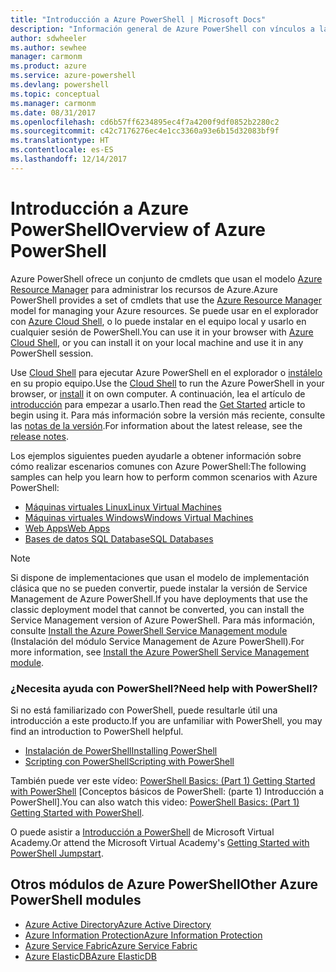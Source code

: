 ```yaml
---
title: "Introducción a Azure PowerShell | Microsoft Docs"
description: "Información general de Azure PowerShell con vínculos a la instalación y configuración."
author: sdwheeler
ms.author: sewhee
manager: carmonm
ms.product: azure
ms.service: azure-powershell
ms.devlang: powershell
ms.topic: conceptual
ms.manager: carmonm
ms.date: 08/31/2017
ms.openlocfilehash: cd6b57ff6234895ec4f7a4200f9df0852b2280c2
ms.sourcegitcommit: c42c7176276ec4e1cc3360a93e6b15d32083bf9f
ms.translationtype: HT
ms.contentlocale: es-ES
ms.lasthandoff: 12/14/2017
---
```

# <a name="overview-of-azure-powershell"></a><span data-ttu-id="66e3b-103">Introducción a Azure PowerShell</span><span class="sxs-lookup"><span data-stu-id="66e3b-103">Overview of Azure PowerShell</span></span>

<span data-ttu-id="66e3b-104">Azure PowerShell ofrece un conjunto de cmdlets que usan el modelo [Azure Resource Manager](/azure/azure-resource-manager/resource-group-overview) para administrar los recursos de Azure.</span><span class="sxs-lookup"><span data-stu-id="66e3b-104">Azure PowerShell provides a set of cmdlets that use the [Azure Resource Manager](/azure/azure-resource-manager/resource-group-overview) model for managing your Azure resources.</span></span> <span data-ttu-id="66e3b-105">Se puede usar en el explorador con [Azure Cloud Shell](/azure/cloud-shell/overview), o lo puede instalar en el equipo local y usarlo en cualquier sesión de PowerShell.</span><span class="sxs-lookup"><span data-stu-id="66e3b-105">You can use it in your browser with [Azure Cloud Shell](/azure/cloud-shell/overview), or you can install it on your local machine and use it in any PowerShell session.</span></span>

<span data-ttu-id="66e3b-106">Use [Cloud Shell](/azure/cloud-shell/overview) para ejecutar Azure PowerShell en el explorador o [instálelo](install-azurerm-ps.md) en su propio equipo.</span><span class="sxs-lookup"><span data-stu-id="66e3b-106">Use the [Cloud Shell](/azure/cloud-shell/overview) to run the Azure PowerShell in your browser, or [install](install-azurerm-ps.md) it on own computer.</span></span> <span data-ttu-id="66e3b-107">A continuación, lea el artículo de [introducción](get-started-azureps.md) para empezar a usarlo.</span><span class="sxs-lookup"><span data-stu-id="66e3b-107">Then read the [Get Started](get-started-azureps.md) article to begin using it.</span></span> <span data-ttu-id="66e3b-108">Para más información sobre la versión más reciente, consulte las [notas de la versión](release-notes-azureps.md).</span><span class="sxs-lookup"><span data-stu-id="66e3b-108">For information about the latest release, see the [release notes](release-notes-azureps.md).</span></span>

<span data-ttu-id="66e3b-109">Los ejemplos siguientes pueden ayudarle a obtener información sobre cómo realizar escenarios comunes con Azure PowerShell:</span><span class="sxs-lookup"><span data-stu-id="66e3b-109">The following samples can help you learn how to perform common scenarios with Azure PowerShell:</span></span>

* [<span data-ttu-id="66e3b-110">Máquinas virtuales Linux</span><span class="sxs-lookup"><span data-stu-id="66e3b-110">Linux Virtual Machines</span></span>](/azure/virtual-machines/virtual-machines-linux-powershell-samples?toc=/powershell/azure/toc.json)
* [<span data-ttu-id="66e3b-111">Máquinas virtuales Windows</span><span class="sxs-lookup"><span data-stu-id="66e3b-111">Windows Virtual Machines</span></span>](/azure/virtual-machines/virtual-machines-windows-powershell-samples?toc=/powershell/azure/toc.json)
* [<span data-ttu-id="66e3b-112">Web Apps</span><span class="sxs-lookup"><span data-stu-id="66e3b-112">Web Apps</span></span>](/azure/app-service-web/app-service-powershell-samples?toc=/powershell/azure/toc.json)
* [<span data-ttu-id="66e3b-113">Bases de datos SQL Database</span><span class="sxs-lookup"><span data-stu-id="66e3b-113">SQL Databases</span></span>](/azure/sql-database/sql-database-powershell-samples?toc=/powershell/azure/toc.json)

> [!NOTE]
> <span data-ttu-id="66e3b-114">Si dispone de implementaciones que usan el modelo de implementación clásica que no se pueden convertir, puede instalar la versión de Service Management de Azure PowerShell.</span><span class="sxs-lookup"><span data-stu-id="66e3b-114">If you have deployments that use the classic deployment model that cannot be converted, you can install the Service Management version of Azure PowerShell.</span></span> <span data-ttu-id="66e3b-115">Para más información, consulte [Install the Azure PowerShell Service Management module](/powershell/azure/servicemanagement/install-azure-ps) (Instalación del módulo Service Management de Azure PowerShell).</span><span class="sxs-lookup"><span data-stu-id="66e3b-115">For more information, see [Install the Azure PowerShell Service Management module](/powershell/azure/servicemanagement/install-azure-ps).</span></span>


### <a name="need-help-with-powershell"></a><span data-ttu-id="66e3b-116">¿Necesita ayuda con PowerShell?</span><span class="sxs-lookup"><span data-stu-id="66e3b-116">Need help with PowerShell?</span></span>

<span data-ttu-id="66e3b-117">Si no está familiarizado con PowerShell, puede resultarle útil una introducción a este producto.</span><span class="sxs-lookup"><span data-stu-id="66e3b-117">If you are unfamiliar with PowerShell, you may find an introduction to PowerShell helpful.</span></span>

* [<span data-ttu-id="66e3b-118">Instalación de PowerShell</span><span class="sxs-lookup"><span data-stu-id="66e3b-118">Installing PowerShell</span></span>](/powershell/scripting/installing-windows-powershell)
* [<span data-ttu-id="66e3b-119">Scripting con PowerShell</span><span class="sxs-lookup"><span data-stu-id="66e3b-119">Scripting with PowerShell</span></span>](/powershell/scripting/scripting-with-windows-powershell)

<span data-ttu-id="66e3b-120">También puede ver este vídeo: [PowerShell Basics: (Part 1) Getting Started with PowerShell](https://channel9.msdn.com/Blogs/Taste-of-Premier/PowerShellBasicsPart1) [Conceptos básicos de PowerShell: (parte 1) Introducción a PowerShell].</span><span class="sxs-lookup"><span data-stu-id="66e3b-120">You can also watch this video: [PowerShell Basics: (Part 1) Getting Started with PowerShell](https://channel9.msdn.com/Blogs/Taste-of-Premier/PowerShellBasicsPart1).</span></span>

<span data-ttu-id="66e3b-121">O puede asistir a [Introducción a PowerShell](https://mva.microsoft.com/liveevents/powershell-jumpstart) de Microsoft Virtual Academy.</span><span class="sxs-lookup"><span data-stu-id="66e3b-121">Or attend the Microsoft Virtual Academy's [Getting Started with PowerShell Jumpstart](https://mva.microsoft.com/liveevents/powershell-jumpstart).</span></span>

## <a name="other-azure-powershell-modules"></a><span data-ttu-id="66e3b-122">Otros módulos de Azure PowerShell</span><span class="sxs-lookup"><span data-stu-id="66e3b-122">Other Azure PowerShell modules</span></span>

* [<span data-ttu-id="66e3b-123">Azure Active Directory</span><span class="sxs-lookup"><span data-stu-id="66e3b-123">Azure Active Directory</span></span>](/powershell/azure/active-directory/)
* [<span data-ttu-id="66e3b-124">Azure Information Protection</span><span class="sxs-lookup"><span data-stu-id="66e3b-124">Azure Information Protection</span></span>](/powershell/azure/aip/)
* [<span data-ttu-id="66e3b-125">Azure Service Fabric</span><span class="sxs-lookup"><span data-stu-id="66e3b-125">Azure Service Fabric</span></span>](/powershell/azure/service-fabric/)
* [<span data-ttu-id="66e3b-126">Azure ElasticDB</span><span class="sxs-lookup"><span data-stu-id="66e3b-126">Azure ElasticDB</span></span>](/powershell/azure/elasticdbjobs/)
